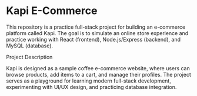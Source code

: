 # Kapi E-Commerce

This repository is a practice full-stack project for building an e-commerce platform called Kapi.
The goal is to simulate an online store experience and practice working with React (frontend), Node.js/Express (backend), and MySQL (database).

Project Description

Kapi is designed as a sample coffee e-commerce website, where users can browse products, add items to a cart, and manage their profiles.
The project serves as a playground for learning modern full-stack development, experimenting with UI/UX design, and practicing database integration.
